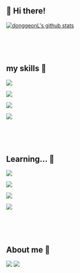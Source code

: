 ## 👋 Hi there!

 [![donggeonL's github stats](https://github-readme-stats.vercel.app/api?username=donggeonL)](https://github.com/anuraghazra/github-readme-stats)

<br/><br/><br/>
## my skills 👀
<span target="_blank"><img src="https://img.shields.io/badge/DASP-E34F26?style=flat-square&logo=dasp&logoColor=white"/></span>
<p target="_blank"><img src="https://img.shields.io/badge/SQLD-E34F26?style=flat-square&logo=&logoColor=white"/></p>
<p target="_blank"><img src="https://img.shields.io/badge/정보처리기사-E34F26?style=flat-square&logo=&logoColor=white"/></p>
<p target="_blank"><img src="https://img.shields.io/badge/리눅스 마스터 2급-E34F26?style=flat-square&logo=linux&logoColor=white"/></p>


<br/><br/><br/>
## Learning... 🌱
<span target="_blank"><img src="https://img.shields.io/badge/Spring boot-339933?style=flat-square&logo=springboot&logoColor=white"/></span>
<p target="_blank"><img src="https://img.shields.io/badge/Kubernetis-339933?style=flat-square&logo=k8s&logoColor=white"/></p>
<p target="_blank"><img src="https://img.shields.io/badge/Linux-339933?style=flat-square&logo=linux&logoColor=white"/></p>
<p target="_blank"><img src="https://img.shields.io/badge/Docker-339933?style=flat-square&logo=docker&logoColor=white"/></p>



<br/><br/><br/>
## About me 💞️
<a href="https://www.instagram.com/do.r.dong/" target="_blank"><img src="https://img.shields.io/badge/Instagram-E4405F?style=flat-square&logo=instagram&logoColor=white"/></a>
<a href="https://www.facebook.com/profile.php?id=100004021822010" target="_blank"><img src="https://img.shields.io/badge/Facebook-E4405F?style=flat-square&logo=facebook&logoColor=white"/></a>

